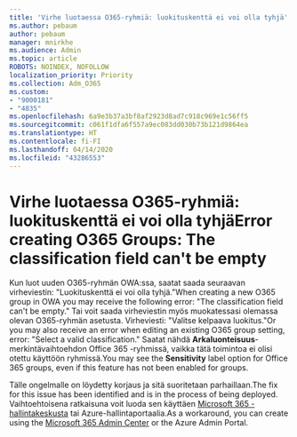 ```yaml
---
title: 'Virhe luotaessa O365-ryhmiä: luokituskenttä ei voi olla tyhjä'
ms.author: pebaum
author: pebaum
manager: mnirkhe
ms.audience: Admin
ms.topic: article
ROBOTS: NOINDEX, NOFOLLOW
localization_priority: Priority
ms.collection: Adm_O365
ms.custom:
- "9000181"
- "4835"
ms.openlocfilehash: 6a9e3b37a3bf8af2923d8ad7c918c969e1c56ff5
ms.sourcegitcommit: c061f1dfa6f557a9ec083dd030b73b121d9864ea
ms.translationtype: HT
ms.contentlocale: fi-FI
ms.lasthandoff: 04/14/2020
ms.locfileid: "43286553"
---
```

# <a name="error-creating-o365-groups-the-classification-field-cant-be-empty"></a><span data-ttu-id="48e1c-102">Virhe luotaessa O365-ryhmiä: luokituskenttä ei voi olla tyhjä</span><span class="sxs-lookup"><span data-stu-id="48e1c-102">Error creating O365 Groups: The classification field can't be empty</span></span>

<span data-ttu-id="48e1c-103">Kun luot uuden O365-ryhmän OWA:ssa, saatat saada seuraavan virheviestin: "Luokituskenttä ei voi olla tyhjä."</span><span class="sxs-lookup"><span data-stu-id="48e1c-103">When creating a new O365 group in OWA you may receive the following error: "The classification field can't be empty."</span></span>  <span data-ttu-id="48e1c-104">Tai voit saada virheviestin myös muokatessasi olemassa olevan O365-ryhmän asetusta. Virheviesti: "Valitse kelpaava luokitus."</span><span class="sxs-lookup"><span data-stu-id="48e1c-104">Or you may also receive an error when editing an existing O365 group setting, error: "Select a valid classification."</span></span>   <span data-ttu-id="48e1c-105">Saatat nähdä **Arkaluonteisuus**-merkintävaihtoehdon Office 365 -ryhmissä, vaikka tätä toimintoa ei olisi otettu käyttöön ryhmissä.</span><span class="sxs-lookup"><span data-stu-id="48e1c-105">You may see the **Sensitivity** label option for Office 365 groups, even if this feature has not been enabled for groups.</span></span>

<span data-ttu-id="48e1c-106">Tälle ongelmalle on löydetty korjaus ja sitä suoritetaan parhaillaan.</span><span class="sxs-lookup"><span data-stu-id="48e1c-106">The fix for this issue has been identified and is in the process of being deployed.</span></span>  <span data-ttu-id="48e1c-107">Vaihtoehtoisena ratkaisuna voit luoda sen käyttäen [Microsoft 365 -hallintakeskusta](https://docs.microsoft.com/microsoft-365/admin/create-groups/create-groups?view=o365-worldwide) tai Azure-hallintaportaalia.</span><span class="sxs-lookup"><span data-stu-id="48e1c-107">As a workaround, you can create using the [Microsoft 365 Admin Center](https://docs.microsoft.com/microsoft-365/admin/create-groups/create-groups?view=o365-worldwide) or the Azure Admin Portal.</span></span>
